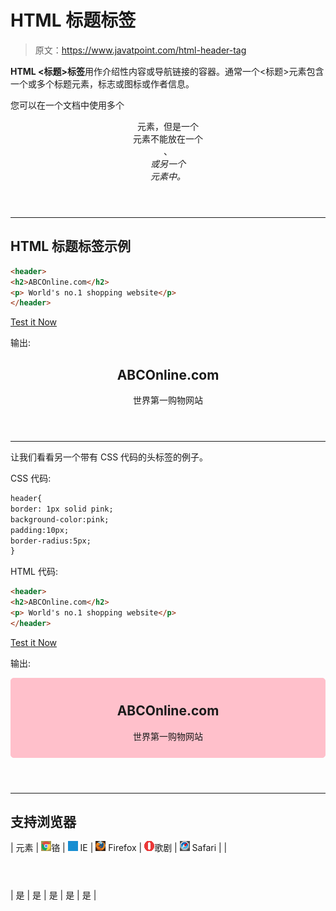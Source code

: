# HTML 标题标签

> 原文：<https://www.javatpoint.com/html-header-tag>

**HTML <标题>标签**用作介绍性内容或导航链接的容器。通常一个<标题>元素包含一个或多个标题元素，标志或图标或作者信息。

您可以在一个文档中使用多个

<header>元素，但是一个

<header>元素不能放在一个

<footer>、

<address>或另一个

<header>元素中。</header>

</address>

</footer>

</header>

</header>

* * *

## HTML 标题标签示例

```html
<header>
<h2>ABCOnline.com</h2>
<p> World's no.1 shopping website</p>
</header>

```

[Test it Now](https://www.javatpoint.com/oprweb/test.jsp?filename=htmlheadertag1)

输出:

<header>

## ABCOnline.com

世界第一购物网站

</header>

* * *

让我们看看另一个带有 CSS 代码的头标签的例子。

CSS 代码:

```html
header{
border: 1px solid pink;
background-color:pink;
padding:10px;
border-radius:5px;
}

```

HTML 代码:

```html
<header>
<h2>ABCOnline.com</h2>
<p> World's no.1 shopping website</p>
</header>

```

[Test it Now](https://www.javatpoint.com/oprweb/test.jsp?filename=htmlheadertag2)

输出:

<header style="border: 1px solid pink;background-color:pink;padding:10px;border-radius:5px;">

## ABCOnline.com

世界第一购物网站

</header>

* * *

## 支持浏览器

| 元素 | ![chrome browser](img/4fbdc93dc2016c5049ed108e7318df19.png)铬 | ![ie browser](img/83dd23df1fe8373fd5bf054b2c1dd88b.png) IE | ![firefox browser](img/4f001fff393888a8a807ed29b28145d1.png) Firefox | ![opera browser](img/6cad4a592cc69a052056a0577b4aac65.png)歌剧 | ![safari browser](img/a0f6a9711a92203c5dc5c127fe9c9fca.png) Safari |
| 

<header></header>

 | 是 | 是 | 是 | 是 | 是 |